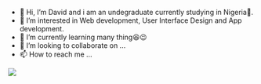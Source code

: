 - 👋 Hi, I’m David and i am an undegraduate currently studying in Nigeria💚.
- 👀 I’m interested in Web development, User Interface Design and App development.
- 🌱 I’m currently learning many thing😆😉
- 💞️ I’m looking to collaborate on ...
- 📫 How to reach me ...


<img src="https://github-readme-stats.vercel.app/api?username=Boydeee&&show_icons=true&title_color=ffffff&icon_color=FFB830&text_color=daf7dc&bg_color=0F52BA">


